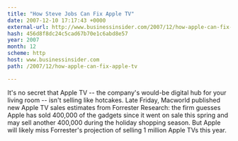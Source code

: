 ```yaml
---
title: "How Steve Jobs Can Fix Apple TV"
date: 2007-12-10 17:17:43 +0000
external-url: http://www.businessinsider.com/2007/12/how-apple-can-fix-apple-tv
hash: 456d8f8dc24c5cad67b70e1c6abd8e57
year: 2007
month: 12
scheme: http
host: www.businessinsider.com
path: /2007/12/how-apple-can-fix-apple-tv

---
```


It's no secret that Apple TV -- the company's would-be digital hub for your living room -- isn't selling like hotcakes. Late Friday, Macworld published new Apple TV sales estimates from Forrester Research: the firm guesses Apple has sold 400,000 of the gadgets since it went on sale this spring and may sell another 400,000 during the holiday shopping season. But Apple will likely miss Forrester's projection of selling 1 million Apple TVs this year.
